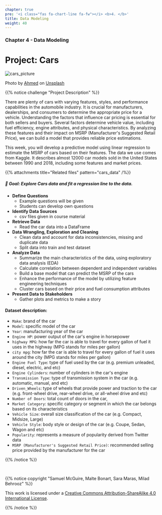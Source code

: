 ```yaml
---
chapter: true
pre: '<i class="fas fa-chart-line fa-fw"></i> <b>4. </b>'
title: Data Modeling
weight: 40
---
```


### <i class="fas fa-chart-line"></i> Chapter 4 - Data Modeling

# Project: Cars


![cars_picture](/images/cars.png)

Photo by <a href="https://unsplash.com/@mutecevvil">Ahmed</a> on <a href="https://unsplash.com/photos/PMsrwEVDaag">Unsplash</a>



{{% notice challenge "Project Description" %}}

There are plenty of cars with varying features, styles, and performance capabilities in the automobile industry. It is crucial for manufacturers, dealerships, and consumers to determine the appropriate price for a vehicle. Understanding the factors that influence car pricing is essential for both sellers and buyers. Several factors determine vehicle value, including fuel efficiency, engine attributes, and physical characteristics. By analyzing these features and their impact on MSRP (Manufacturer's Suggested Retail Price), we can build a model that provides reliable price estimations.

This week, you will develop a predictive model using linear regression to estimate the MSRP of cars based on their features. The data we use comes from Kaggle. It describes almost 12000 car models sold in the United States between 1990 and 2018, including some features and market prices.


{{% attachments title="Related files" pattern="cars_data" /%}}

##### 🎯 Goal: Explore Cars data and fit a regression line to the data. 

- **Define Questions**
  - Example questions will be given
  - Students can develop own questions
- **Identify Data Sources**
  - csv files given in course material
- **Retrieve Data**
  - Read the car data into a DataFrame
- **Data Wrangling, Exploration and Cleaning**
  - Clean data and account for data inconsistencies, missing and duplicate data
  - Split data into train and test dataset
- **Analyze Data**
  - Summarize the main characteristics of the data, using exploratory data analysis (EDA)
  - Calculate correlation between dependent and independent variables
  - Build a base model that can predict the MSRP of the cars
  - Enhance the performance of the model by utilizing feature engineering techniques
  - Cluster cars based on their price and fuel consumption attributes
- **Present Data to Stakeholders**
  - Gather plots and metrics to make a story



#### Dataset description:

- `Make`: brand of the car
- `Model`: specific model of the car
- `Year`: manufacturing year of the car
- `Engine HP`: power output of the car's engine in horsepower
- `highway MPG`: how far the car is able to travel for every gallon of fuel it uses in the highway (MPG stands for miles per gallon)
- `city mpg`: how far the car is able to travel for every gallon of fuel it uses around the city (MPG stands for miles per gallon) 
- `Engine Fuel Type`: type of fuel used by the car (e.g. premium unleaded, diesel, electric, and etc)
- `Engine Cylinders`: number of cylinders in the car's engine
- `Transmission Type`: type of transmission system in the car (e.g. automatic, manual, and etc)
- `Driven_Wheels`: type of wheels that provide power and traction to the car (e.g. front-wheel drive, rear-wheel drive, or all-wheel drive and etc)
- `Number of Doors`: total count of doors in the car,
- `Market Category`: specific category or segment in which the car belongs based on its characteristics
- `Vehicle Size`: overall size classification of the car (e.g. Compact, Midsize, Large)        
- `Vehicle Style`: body style or design of the car (e.g. Coupe, Sedan, Wagon and etc)          
- `Popularity`:  represents a measure of popularity derived from Twitter data
- `MSRP (Manufacturer's Suggested Retail Price)`: recommended selling price provided by the manufacturer for the car      

{{% /notice %}}

<br>

{{% notice copyright "Samuel McGuire, Malte Bonart, Sara Maras, Milad Behrooz" %}}

This work is licensed under a [Creative Commons Attribution-ShareAlike 4.0 International License](https://creativecommons.org/licenses/by-sa/4.0/).

{{% /notice %}}
